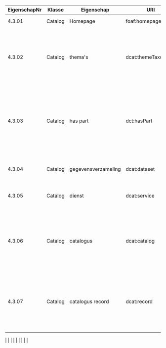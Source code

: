 | EigenschapNr | Klasse  | Eigenschap          | URI                | Bereik                                                                                       | Cardinaliteit | Gebruik      | Definitie                                                                                                                                                                                                |
|--------------|---------|---------------------|--------------------|----------------------------------------------------------------------------------------------|---------------|--------------|----------------------------------------------------------------------------------------------------------------------------------------------------------------------------------------------------------|
| 4.3.01       | Catalog | Homepage            | foaf:homepage      | xsd:anyURI                                                                                   | 1..1          | Verplicht    | de homepage van de catalogus.                                                                                                                                                                            |
| 4.3.02       | Catalog | thema's             | dcat:themeTaxonomy | xsd:anyURI van een waardelijst, zoals gepubliceerd op https://waardelijsten.dcat-ap-donl.nl/ | 0..*          | Verplicht    | de waardelijst (controlled vocabularie) met thema's die (in eigenschap dcat:theme) gekoppeld kunnen worden aan de resources die zijn opgenomen in de catalogus.                                          |
| 4.3.03       | Catalog | has part            | dct:hasPart        | dcat:Resource                                                                                | 0..0          | Niet opnemen | Deze eigenschap beschrijft de administratieve metadata van de registratie van een resource in een catalogus. HIerbij kan worden gedacht aan de datum/tijd waarop een bepaalde resource is geregistreerd  |
| 4.3.04       | Catalog | gegevensverzameling | dcat:dataset       | dcat:Dataset                                                                                 | 0..*          | Aanbevolen   | de (metadata van de) dataset(s) die is/zijn opgenomen in de catalogus.                                                                                                                                   |
| 4.3.05       | Catalog | dienst              | dcat:service       | dcat:DataService                                                                             | 0..*          | Aanbevolen   | de (metadata van de) dataservice die voorkomt in de catalogus.                                                                                                                                           |
| 4.3.06       | Catalog | catalogus           | dcat:catalog       | dcat:Catalog                                                                                 | 0..*          | Aanbevolen   | de (metadata van de) catalogus die voorkomt in de catalogus. Deze eigenschap maakt dus mogelijk om een catalogus te beschouwen als een resource en deze op te nemen in een catalogus.                    |
| 4.3.07       | Catalog | catalogus record    | dcat:record        | dcat:CatalogRecord                                                                           | 0..*          | Optioneel    | de administratieve metadata van de registratie van een resource in een catalogus. HIerbij kan worden gedacht aan de datum/tijd waarop een bepaalde resource is geregistreerd.                            |
|              |         |                     |                    |                                                                                              |               |              |                                                                                                                                                                                                          |

|              |         |                     |                    |                                                                                              |               |              |                                                                                                                                                                                                          |
